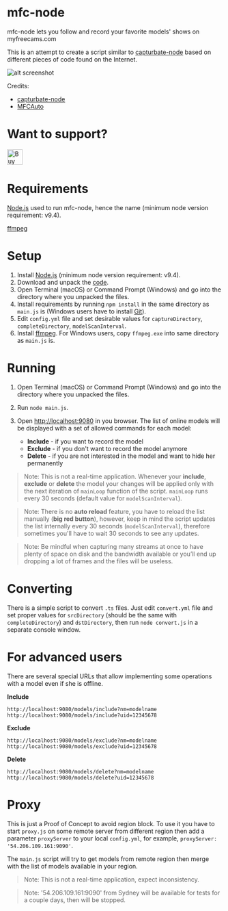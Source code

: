 mfc-node
==========

mfc-node lets you follow and record your favorite models' shows on myfreecams.com

This is an attempt to create a script similar to [capturbate-node](https://github.com/sstativa/capturebate-node) based on different pieces of code found on the Internet.

![alt screenshot](./screenshot.png)

Credits:
* [capturbate-node](https://github.com/sstativa/capturebate-node)
* [MFCAuto](https://github.com/ZombieAlex/MFCAuto)

Want to support?
==========
[<img height="36" style="border:0px;height:36px;" src="https://az743702.vo.msecnd.net/cdn/kofi4.png?v=f" border="0" alt="Buy Me a Coffee at ko-fi.com">](https://ko-fi.com/A320FTJ)

Requirements
==========
[Node.js](https://nodejs.org/download/) used to run mfc-node, hence the name (minimum node version requirement: v9.4).

[ffmpeg](https://www.ffmpeg.org/download.html)

Setup
===========

1. Install [Node.js](https://nodejs.org/download/) (minimum node version requirement: v9.4).
2. Download and unpack the [code](https://github.com/sstativa/mfc-node/archive/master.zip).
3. Open Terminal (macOS) or Command Prompt (Windows) and go into the directory where you unpacked the files.
4. Install requirements by running `npm install` in the same directory as `main.js` is (Windows users have to install [Git](https://git-scm.com/download/win)).
5. Edit `config.yml` file and set desirable values for `captureDirectory`, `completeDirectory`, `modelScanInterval`.
6. Install [ffmpeg](https://www.ffmpeg.org/download.html). For Windows users, copy `ffmpeg.exe` into same directory as `main.js` is.

Running
===========

1. Open Terminal (macOS) or Command Prompt (Windows) and go into the directory where you unpacked the files.
2. Run `node main.js`.
3. Open [http://localhost:9080](http://localhost:9080) in you browser. The list of online models will be displayed with a set of allowed commands for each model:

	* __Include__ - if you want to record the model
	* __Exclude__ - if you don't want to record the model anymore
	* __Delete__ - if you are not interested in the model and want to hide her permanently

> Note: This is not a real-time application. Whenever your __include__, __exclude__ or __delete__ the model your changes will be applied only with the next iteration of `mainLoop` function of the script. `mainLoop` runs every 30 seconds (default value for `modelScanInterval`).

> Note: There is no __auto reload__ feature, you have to reload the list manually (__big red button__), however, keep in mind the script updates the list internally every 30 seconds (`modelScanInterval`), therefore sometimes you'll have to wait 30 seconds to see any updates.

> Note: Be mindful when capturing many streams at once to have plenty of space on disk and the bandwidth available or you’ll end up dropping a lot of frames and the files will be useless.

Converting
===========

There is a simple script to convert `.ts` files. Just edit `convert.yml` file and set proper values for `srcDirectory` (should be the same with `completeDirectory`) and `dstDirectory`, then run `node convert.js` in a separate console window.

For advanced users
===========

There are several special URLs that allow implementing some operations with a model even if she is offline.

__Include__

```
http://localhost:9080/models/include?nm=modelname
http://localhost:9080/models/include?uid=12345678
```

__Exclude__

```
http://localhost:9080/models/exclude?nm=modelname
http://localhost:9080/models/exclude?uid=12345678
```

__Delete__

```
http://localhost:9080/models/delete?nm=modelname
http://localhost:9080/models/delete?uid=12345678
```

Proxy
===========

This is just a Proof of Concept to avoid region block.
To use it you have to start `proxy.js` on some remote server from different region then add a parameter `proxyServer` to your local `config.yml`, for example, `proxyServer: '54.206.109.161:9090'`.

The `main.js` script will try to get models from remote region then merge with the list of models available in your region.

> Note: This is not a real-time application, expect inconsistency.

> Note: '54.206.109.161:9090' from Sydney will be available for tests for a couple days, then will be stopped.